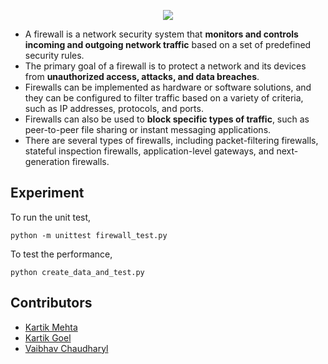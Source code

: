 <p align="center">
  <img src="https://user-images.githubusercontent.com/77505989/221367003-d115f5ba-87a4-4845-9faa-22bdddcb8df9.png" />
</p>
<!-- A simple firewall model that filters packets based on direction, protocol, port and ip address -->

<!-- I implemented the Firewall class in "firewall.py", and also wrote a unit test file in "firewall_test.py". Note that the unittest would
load the file "fw.csv" as the dataset. -->

- A firewall is a network security system that **monitors and controls incoming and outgoing network traffic** based on a set of predefined security rules.
- The primary goal of a firewall is to protect a network and its devices from **unauthorized access, attacks, and data breaches**.
- Firewalls can be implemented as hardware or software solutions, and they can be configured to filter traffic based on a variety of criteria, such as IP addresses, protocols, and ports.
- Firewalls can also be used to **block specific types of traffic**, such as peer-to-peer file sharing or instant messaging applications.
- There are several types of firewalls, including packet-filtering firewalls, stateful inspection firewalls, application-level gateways, and next-generation firewalls.

## Experiment

To run the unit test,
```
python -m unittest firewall_test.py
```
<!-- To test the performance, I also create another file "create_data_and_test.py", which randomly create 1M rules. Then it loads the data with firewall and then run query test. After loading and processing the dataset, it works quickly. In my PC, the loading time is 10s, and the average query time is less than 0.05ms. -->

To test the performance,
```
python create_data_and_test.py
```
<!-- ## Discussion:
### My approach:
A naive solution is to store all rules as a table. For each query, we just iterate through it to check whether it matches.
My approach is simple and similar. I store all port and ip ranges of the same direction and protocol in a list, so there are 4 lists.
Both time and space complexity is O(N). Although the time complexity is still O(N), if the data distribution is somewhat uniform, the query time can be a quarter of the original one.

### Better approach:
1. We can easily come up with O(1) time solution for each query. That is create and query a 2D table for ports and ip ranges. For the corresponding rule, we just fill all entries as 1. However, it's impracticable since it requires a lot of space (2**32)*(65536), and the initialization time is also intractable.
2. Another method I tried is to create a list of port legnth 65536. Each port map to a list of sorted and processed ip ranges. Then, for a given query, I first use the port number to find the sorted ip list and perform binary search to find the ip address. Time complexity is
O(logN). However, the performance of this method is not good since the space O(65536)*O(N) may still be a problem when N becomes 1 million.
3. The final method may be interval tree. We can use ip address as interval, and port as the associated data. Then, for each query, we first find all the associated ip intervals and check all the corresponding ports. It's still O(N), but search space is much smaller.
-->

## Contributors
- [Kartik Mehta](https://github.com/kartikmehta8)
- [Kartik Goel](https://github.com/kartik739)
- [Vaibhav Chaudharyl](https://github.com/PerksofbeingVaibhav)
